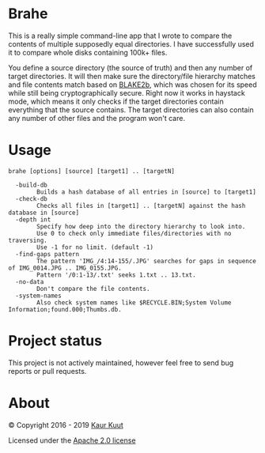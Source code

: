 # Brahe

This is a really simple command-line app that I wrote to compare the contents of multiple supposedly equal directories. I have successfully used it to compare whole disks containing 100k+ files.

You define a source directory (the source of truth) and then any number of target directories. It will then make sure the directory/file hierarchy matches and file contents match based on [BLAKE2b](https://blake2.net/), which was chosen for its speed while still being cryptographically secure. Right now it works in haystack mode, which means it only checks if the target directories contain everything that the source contains. The target directories can also contain any number of other files and the program won't care.

# Usage

```
brahe [options] [source] [target1] .. [targetN]

  -build-db
        Builds a hash database of all entries in [source] to [target1]
  -check-db
        Checks all files in [target1] .. [targetN] against the hash database in [source]
  -depth int
        Specify how deep into the directory hierarchy to look into.
        Use 0 to check only immediate files/directories with no traversing.
        Use -1 for no limit. (default -1)
  -find-gaps pattern
        The pattern 'IMG_/4:14-155/.JPG' searches for gaps in sequence of IMG_0014.JPG .. IMG_0155.JPG.
        Pattern '/0:1-13/.txt' seeks 1.txt .. 13.txt.
  -no-data
        Don't compare the file contents.
  -system-names
        Also check system names like $RECYCLE.BIN;System Volume Information;found.000;Thumbs.db.
```

# Project status

This project is not actively maintained, however feel free to send bug reports or pull requests.

# About

© Copyright 2016 - 2019 [Kaur Kuut](https://www.kaurkuut.com)

Licensed under the [Apache 2.0 license](http://www.apache.org/licenses/LICENSE-2.0)